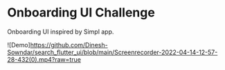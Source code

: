 # Onboarding UI Challenge

Onboarding UI inspired by Simpl app. 

![Demo]https://github.com/Dinesh-Sowndar/search_flutter_ui/blob/main/Screenrecorder-2022-04-14-12-57-28-432(0).mp4?raw=true

